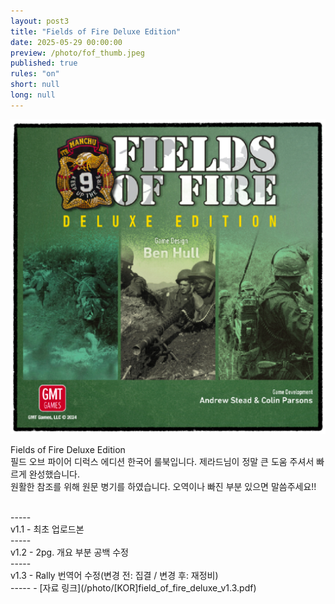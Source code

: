 ```yaml
---
layout: post3
title: "Fields of Fire Deluxe Edition"
date: 2025-05-29 00:00:00
preview: /photo/fof_thumb.jpeg
published: true
rules: "on"
short: null
long: null
---
```


<img src="/photo/fof_thumb.jpeg" width="1000">

Fields of Fire Deluxe Edition
<br>
필드 오브 파이어 디럭스 에디션 한국어 룰북입니다.
제라드님이 정말 큰 도움 주셔서 빠르게 완성했습니다.
<br>
원활한 참조를 위해 원문 병기를 하였습니다.
오역이나 빠진 부분 있으면 말씀주세요!!

<br>
-----
<br>
v1.1 - 최초 업로드본
<br>
-----
<br>
v1.2 - 2pg. 개요 부분 공백 수정
<br>
-----
<br>
v1.3 - Rally 번역어 수정(변경 전: 집결 / 변경 후: 재정비) 
<br>
-----
- [자료 링크](/photo/[KOR]field_of_fire_deluxe_v1.3.pdf)


